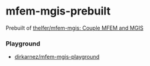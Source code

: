 mfem-mgis-prebuilt
==================
Prebuilt of [thelfer/mfem-mgis: Couple MFEM and MGIS](https://github.com/thelfer/mfem-mgis)

### Playground
- [dirkarnez/mfem-mgis-playground](https://github.com/dirkarnez/mfem-mgis-playground)